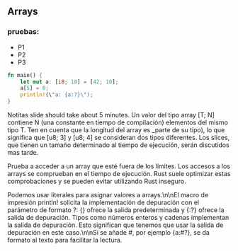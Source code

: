 ## Arrays

### pruebas:
- P1
- P2
- P3

```rust
fn main() {
    let mut a: [i8; 10] = [42; 10];
    a[5] = 0;
    println!(\"a: {a:?}\");
}
```
Notitas slide should take about 5 minutes.
Un valor del tipo array [T; N] contiene N (una constante en tiempo de compilación) elementos del mismo tipo T. Ten en cuenta que la longitud del array es _parte de su tipo), lo que significa que [u8; 3] y [u8; 4] se consideran dos tipos diferentes. Los slices, que tienen un tamaño determinado al tiempo de ejecución, serán discutidos mas tarde.

Prueba a acceder a un array que esté fuera de los límites. Los accesos a los arrays se comprueban en el tiempo de ejecución. Rust suele optimizar estas comprobaciones y se pueden evitar utilizando Rust inseguro.

Podemos usar literales para asignar valores a arrays.\n\nEl macro de impresión println! solicita la implementación de depuración con el parámetro de formato ?: {} ofrece la salida predeterminada y {:?} ofrece la salida de depuración. Tipos como números enteros y cadenas implementan la salida de depuración. Esto significan que tenemos que usar la salida de depuración en este caso.\n\nSi se añade #, por ejemplo {a:#?}, se da formato al texto para facilitar la lectura.